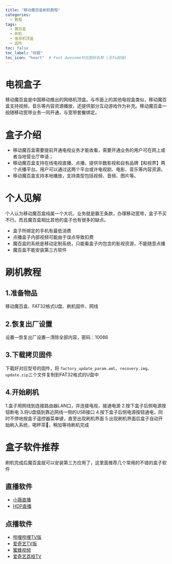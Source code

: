 ```yaml
---
title: "移动魔百盒刷机教程"
categories:
  - 教程
tags:
  - 魔百盒
  - 刷机
  - 电视机顶盒
  - 固件
toc: false
toc_label: "标题"
toc_icon: "heart"  # Font Awesome对应图标名称 (无fa前缀)	
---
```

# 电视盒子
移动魔百盒是中国移动推出的网络机顶盒。与市面上的其他电视盒类似，移动魔百盒支持视频，音乐等内容资源播放，还提供部分互动游戏作为补充。移动魔百盒一般随移动宽带业务一同开通，与宽带套餐绑定。

# 盒子介绍
- 移动魔百盒需要提前开通电视业务才能收看，需要开通业务的用户可在网上或者当地营业厅申请；
- 移动魔百盒支持在线电视直播、点播，提供华数影视和自有品牌【和视界】两个点播平台。用户可以通过这两个平台或许电视剧、电影、音乐等内容资源。
- 移动魔百盒支持本地播放，支持类型包括视频、音频、图片等。

# 个人见解 
个人认为移动魔百盒纯属一个大坑，业务就是霸王条款，办理移动宽带，盒子不买不行。而且魔百盒相比其他的盒子也有很多的缺点。
- 盒子所绑定的手机有最低消费
- 点播盒子内部视频可能由于误点导致扣费
- 魔百盒的系统是移动定制系统，只能看盒子内包含的影视资源，不能随意点播
- 魔百盒不能安装第三方软件

# 刷机教程

## 1.准备物品
移动魔百盒、FAT32格式U盘、刷机固件、网线

## 2.恢复出厂设置
设置—恢复出厂设置—清除全部内容，密码：10086

## 3.下载拷贝固件
下载好对应型号的固件，将 `factory_update_param.aml`、`recovery.img`、`update.zip`三个文件复制到FAT32格式的U盘中

## 4.开始刷机
1.盒子用网线到连接路由器LAN口，并连接电视，接通电源
2.按下盒子后侧电源按钮断电
3.将U盘插到靠近网线一侧的USB接口
4.按下盒子后侧电源按钮通电，同时不停地按盒子遥控器菜单键，直至出现刷机界面
5.出现刷机界面后盒子自动开始刷入系统，喝杯茶:tea:，稍加等待刷机完成

# 盒子软件推荐
刷机完成后魔百盒就可以安装第三方应用了，这里面推荐几个常用的不错的盒子软件

## 直播软件
- [小薇直播](http://down.znds.com/apk/live/2013/0928/31.html)
- [HDP直播](http://down.znds.com/apk/tv/2014/0125/138.html)

## 点播软件
- [哔哩哔哩TV版](http://down.znds.com/apk/tv/2018/0426/6289.html)
- [爱奇艺TV版](http://app.shafa.com/apk/aiqiyipojieban.html)
- [蜜蜂视频](http://down.znds.com/apk/tv/2014/0910/1057.html)
- [爱奇艺荔枝TV](http://down.znds.com/apk/tv/2015/0325/1925.html)


